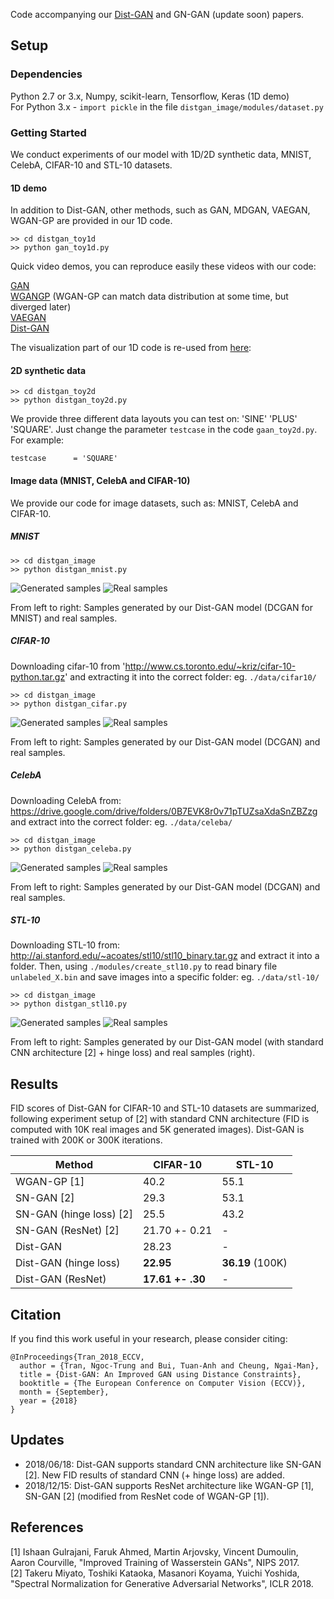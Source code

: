 Code accompanying our [Dist-GAN](https://arxiv.org/abs/1803.08887) and GN-GAN (update soon) papers.

## Setup

### Dependencies
Python 2.7 or 3.x, Numpy, scikit-learn, Tensorflow, Keras (1D demo) <br>
For Python 3.x - `import pickle` in the file `distgan_image/modules/dataset.py`

### Getting Started
We conduct experiments of our model with 1D/2D synthetic data, MNIST, CelebA, CIFAR-10 and STL-10 datasets.

#### 1D demo
In addition to Dist-GAN, other methods, such as GAN, MDGAN, VAEGAN, WGAN-GP are provided in our 1D code.

```
>> cd distgan_toy1d
>> python gan_toy1d.py
```

Quick video demos, you can reproduce easily these videos with our code:

[GAN](https://www.youtube.com/watch?v=eisFNXbGaNI) <br>
[WGANGP](https://www.youtube.com/watch?v=5MDBwdfD5rY) (WGAN-GP can match data distribution at some time, but diverged later) <br>
[VAEGAN](https://www.youtube.com/watch?v=587z8VBcvvQ) <br>
[Dist-GAN](https://www.youtube.com/watch?v=IjbdMNo4m_8) <br>

The visualization part of our 1D code is re-used from [here](https://github.com/kremerj/gan):

#### 2D synthetic data
```
>> cd distgan_toy2d
>> python distgan_toy2d.py
```

We provide three different data layouts you can test on: 'SINE' 'PLUS' 'SQUARE'. Just change the parameter `testcase` in the code `gaan_toy2d.py`. For example:
```
testcase      = 'SQUARE'
```

#### Image data (MNIST, CelebA and CIFAR-10)

We provide our code for image datasets, such as: MNIST, CelebA and CIFAR-10.

##### MNIST

```
>> cd distgan_image
>> python distgan_mnist.py
```

![Generated samples](./distgan_image/images/mnist_100000_fake.jpg)
![Real samples](./distgan_image/images/mnist_100000_real.jpg)

From left to right: Samples generated by our Dist-GAN model (DCGAN for MNIST) and real samples.

##### CIFAR-10
Downloading cifar-10 from 'http://www.cs.toronto.edu/~kriz/cifar-10-python.tar.gz' and extracting it into the correct folder: eg. `./data/cifar10/`

```
>> cd distgan_image
>> python distgan_cifar.py
```

![Generated samples](./distgan_image/images/cifar_100000_fake.jpg)
![Real samples](./distgan_image/images/cifar_100000_real.jpg)

From left to right: Samples generated by our Dist-GAN model (DCGAN) and real samples.

##### CelebA
Downloading CelebA from: https://drive.google.com/drive/folders/0B7EVK8r0v71pTUZsaXdaSnZBZzg and extract into the correct folder: eg. `./data/celeba/`

```
>> cd distgan_image
>> python distgan_celeba.py
```

![Generated samples](./distgan_image/images/celeba_25100_fake.jpg)
![Real samples](./distgan_image/images/celeba_100000_real.jpg)

From left to right: Samples generated by our Dist-GAN model (DCGAN) and real samples.

##### STL-10
Downloading STL-10 from: http://ai.stanford.edu/~acoates/stl10/stl10_binary.tar.gz and extract it into a folder. Then, using `./modules/create_stl10.py` to read binary file `unlabeled_X.bin` and save images into a specific folder: eg. `./data/stl-10/`

```
>> cd distgan_image
>> python distgan_stl10.py
```

![Generated samples](./distgan_image/images/stl_97000_fake.jpg)
![Real samples](./distgan_image/images/stl_97000_real.jpg)

From left to right: Samples generated by our Dist-GAN model (with standard CNN architecture [2] + hinge loss) and real samples (right).

## Results

FID scores of Dist-GAN for CIFAR-10 and STL-10 datasets are summarized, following experiment setup of [2] with standard CNN architecture (FID is computed with 10K real images and 5K generated images). Dist-GAN is trained with 200K or 300K iterations.

| Method                  | CIFAR-10      | STL-10|
| -------------           | ------------- | ----- |
| WGAN-GP [1]             | 40.2          | 55.1  |
| SN-GAN  [2]             | 29.3          | 53.1  |
| SN-GAN (hinge loss) [2] | 25.5          | 43.2  |
| SN-GAN (ResNet) [2]     | 21.70 +- 0.21| -     |
| Dist-GAN                | 28.23         | -     |
| Dist-GAN (hinge loss)   | **22.95**     | **36.19** (100K) |
| Dist-GAN (ResNet)       | **17.61 +- .30**| -     |


## Citation
If you find this work useful in your research, please consider citing:

```
@InProceedings{Tran_2018_ECCV,
  author = {Tran, Ngoc-Trung and Bui, Tuan-Anh and Cheung, Ngai-Man},
  title = {Dist-GAN: An Improved GAN using Distance Constraints},
  booktitle = {The European Conference on Computer Vision (ECCV)},
  month = {September},
  year = {2018}
}
```

## Updates
- 2018/06/18: Dist-GAN supports standard CNN architecture like SN-GAN [2]. New FID results of standard CNN (+ hinge loss) are added.
- 2018/12/15: Dist-GAN supports ResNet architecture like WGAN-GP [1], SN-GAN [2] (modified from ResNet code of WGAN-GP [1]).

## References

[1] Ishaan Gulrajani, Faruk Ahmed, Martin Arjovsky, Vincent Dumoulin, Aaron Courville, "Improved Training of Wasserstein GANs", NIPS 2017.<br>
[2] Takeru Miyato, Toshiki Kataoka, Masanori Koyama, Yuichi Yoshida, "Spectral Normalization for Generative Adversarial Networks", ICLR 2018.
